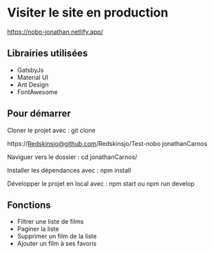 # Visiter le site en production
https://nobo-jonathan.netlify.app/

## Librairies utilisées
- GatsbyJs
- Material UI
- Ant Design
- FontAwesome

## Pour démarrer
Cloner le projet avec :
git clone <div style="display: inline">https://Redskinsjo@github.com/Redskinsjo/Test-nobo</div> jonathanCarnos

Naviguer vers le dossier :
cd jonathanCarnos/

Installer les dépendances avec :
npm install

Développer le projet en local avec :
npm start
ou
npm run develop

## Fonctions
- Filtrer une liste de films
- Paginer la liste
- Supprimer un film de la liste
- Ajouter un film à ses favoris
